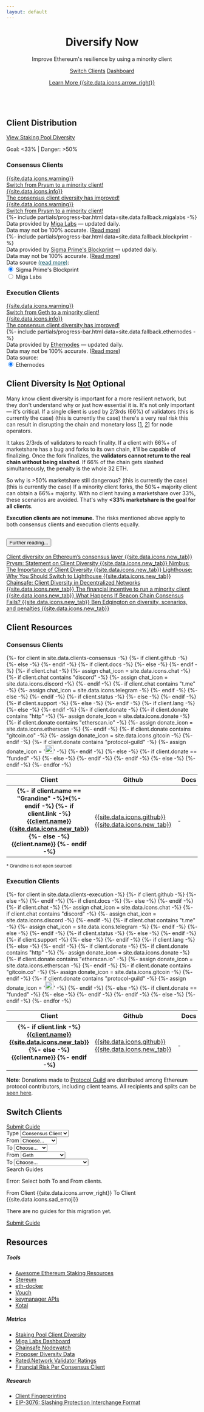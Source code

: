```yaml
---
layout: default
---
```



<header class="pb-md-3 pb-lg-5 mb-5 mb-md-0">
 <div class="px-4 py-5 my-4 my-md-5 text-center">
    <h1 class="display-1 fw-bold mt-sm-3 mt-md-4 mt-lg-5">Diversify Now</h1>
    <div class="col-lg-7 mx-auto">
      <p class="h4 fw-normal mb-4">Improve Ethereum's resilience by using a minority client</p>
      <a href="#switch" class="btn btn-dark btn-lg px-4 m-1">Switch Clients</a>
      <a href="#distribution" class="btn btn-outline-dark btn-lg px-4 m-1">Dashboard</a>
      <p class="mt-3">
        <a href="#why" class="h5 fw-light text-dark">Learn More {{site.data.icons.arrow_right}}</a>
      </p>
    </div>
  </div>
</header>

<!-- Logos -->
<section class="bg-light">
  <div class="container my-5">
    <div class="row row-cols-3 row-cols-md-4 row-cols-lg-5 g-2 g-lg-3 justify-content-around">
      <div class="col text-center">
        <img class="my-1 client-logos" src="/assets/img/consensus-clients/lighthouse-logo.png" alt="">
      </div>
      <div class="col text-center">
        <img class="my-1 client-logos" src="/assets/img/execution-clients/nethermind-text-logo.png" alt="">
      </div>
      <div class="col text-center">
        <img class="my-1 client-logos" src="/assets/img/consensus-clients/prysm-logo.png" alt="">
      </div>
      <div class="col text-center">
        <img class="my-1 client-logos" src="/assets/img/consensus-clients/lodestar-logo-text.png" alt="">
      </div>
      <div class="col text-center">
        <img class="my-1 client-logos" src="/assets/img/execution-clients/geth-logo.png" alt="">
      </div>
      <div class="col text-center d-none d-sm-block">
        <img class="my-1 client-logos" src="/assets/img/execution-clients/besu-text-logo.png" alt="">
      </div>
      <div class="col text-center d-none d-md-block">
        <img class="my-1 client-logos rounded-circle" src="/assets/img/consensus-clients/nimbus-logo.svg" alt="">
      </div>
      <div class="col text-center d-none d-lg-block">
        <img class="my-1 client-logos" src="/assets/img/execution-clients/erigon-text-logo.png" alt="">
      </div>
      <div class="col text-center d-none d-lg-block">
        <img class="my-1 client-logos" src="/assets/img/consensus-clients/teku-logo.png" alt="">
      </div>
      <div class="col text-center d-none d-lg-block">
        <img class="my-1 client-logos" src="/assets/img/execution-clients/open-ethereum-text-logo.png" alt="">
      </div>
    </div>
  </div>
</section>

<!-- Client Distribution -->
<section id="distribution" class="">
  <div class="container py-5 my-5">
    <div class="text-center mb-5">
      <h2 class="h1 fw-bold mb-2 text-center">Client Distribution</h2>
      <a href="https://pools.invis.cloud/" target="_blank" class="btn btn-dark mt-2 mb-3">View Staking Pool Diversity</a>
      <p class="lead">Goal: &#60;33% <span class="mx-2">|</span> Danger: &#62;50%</p>
    </div>
    <div class="row justify-content-evenly">
      <div class="col-12 col-xl-5 col-lg-6 col-md-8 col-sm-12 text-center">
        <div class="card h-100 rounded-3 p-0 p-lg-2">
          <div class="card-body d-flex flex-column p-4">
            <h3 class="p-2 mb-4">Consensus Clients</h3>
            <!-- Consensus Clinet Alerts -->
            <div id="marketshareAlertsCC">
              <a id="marketshareWarningMigaLabs" href="#why" class="d-none text-decoration-none">
                <div class="alert alert-danger d-flex align-items-center" role="alert">
                  {{site.data.icons.warning}}
                  <div>Switch from <span id="dangerClientsMigaLabs">Prysm</span> to a minority client!</div>
                </div>
              </a>
              <a id="marketshareSuccessCC" href="#why" class="d-none text-decoration-none">
                <div class="alert alert-info d-flex align-items-center" role="alert">
                  {{site.data.icons.info}}
                  <div class="ms-2">The consensus client diversity has improved!</div>
                </div>
              </a>
              <a id="marketshareWarningBlockprint" href="#why" class="d-none text-decoration-none">
                <div class="alert alert-danger d-flex align-items-center" role="alert">
                  {{site.data.icons.warning}}
                  <div>Switch from <span id="dangerClientsBlockprint">Prysm</span> to a minority client!</div>
                </div>
              </a>
            </div>
            <!-- Miga Labs Data -->
            <div id="distributionMigaLabs" class="d-none text-start flex-grow-1">
              <div id="distributionBarsMigaLabs">
                {%- include partials/progress-bar.html data=site.data.fallback.migalabs -%}
              </div>
              <div class="text-center small">
                Data provided by <a href="https://migalabs.es/api-documentation" target="_blank">Miga Labs</a> — updated daily. <br>
                Data may not be 100% accurate. (<a href="/client-fingerprinting">Read more</a>)
              </div>
            </div>
            <!-- Blockprint Data -->
            <div id="distributionBlockprint" class="text-start">
              <div id="distributionBarsBlockprint">
                {%- include partials/progress-bar.html data=site.data.fallback.blockprint -%}
              </div>
              <div class="text-center small">
                Data provided by <a href="https://github.com/sigp/blockprint/blob/main/docs/api.md" target="_blank">Sigma Prime's Blockprint</a> — updated daily. <br>
                Data may not be 100% accurate. (<a href="/client-fingerprinting">Read more</a>)
              </div>
            </div>
            <!-- Select Data Source -->
            <div id="dataSourceOptionsCC" class="mt-4 text-start text-sm-center">
              <div class="alert alert-info" role="alert">
                <div class="me-2 fw-bold">
                  <span>Data source </span>
                  <a href="/client-fingerprinting" style="color: #055160;">(read more)</a>:
                </div>
                <div class="form-check form-check-inline">
                  <input class="form-check-input" type="radio" name="datasourcesCC" id="dataSource2" value="blockprint"  onclick="setDataSources();" checked>
                  <label class="form-check-label" for="dataSource2">Sigma Prime's Blockprint</label>
                </div>
                <div class="form-check form-check-inline">
                  <input class="form-check-input" type="radio" name="datasourcesCC" id="dataSource1" value="migalabs"  onclick="setDataSources();">
                  <label class="form-check-label" for="dataSource1">Miga Labs</label>
                </div>
              </div>
            </div>
          </div>
        </div>
      </div>
      <div class="col-12 col-xl-5 col-lg-6 col-md-8 col-sm-12 mt-5 pt-3 mt-lg-0 pt-lg-0 text-center d-flex flex-column">
        <div class="card h-100 rounded-3 p-0 p-lg-2">
          <div class="card-body d-flex flex-column p-4">
            <h3 class="p-2 mb-4">Execution Clients</h3>
            <!-- Execution Client Alerts -->
            <div id="marketshareAlertsEC">
              <a id="marketshareWarningEthernodes" href="#why" class="text-decoration-none">
                <div class="alert alert-danger d-flex align-items-center" role="alert">
                  {{site.data.icons.warning}}
                  <div>Switch from <span id="dangerClientsEthernodes">Geth</span> to a minority client!</div>
                </div>
              </a>
              <a id="marketshareSuccessEC" href="#why" class="d-none text-decoration-none">
                <div class="alert alert-info d-flex align-items-center" role="alert">
                  {{site.data.icons.info}}
                  <div class="ms-2">The consensus client diversity has improved!</div>
                </div>
              </a>
            </div>
            <!-- Ethernodes Data -->
            <div id="distributionEthernodes" class="text-start flex-grow-1">
              <div id="distributionBarsEthernodes">
                {%- include partials/progress-bar.html data=site.data.fallback.ethernodes -%}
              </div>
              <div class="text-center small">
                Data provided by <a href="https://ethernodes.org" target="_blank">Ethernodes</a> — updated daily. <br>
                Data may not be 100% accurate. (<a href="/client-fingerprinting">Read more</a>)
              </div>
            </div>
            <!-- Select Data Source -->
            <div id="dataSourceOptionsEC" class="mt-4 text-start text-sm-center">
              <div class="alert alert-info" role="alert">
                <div class="me-2 fw-bold">Data source:</div>
                <div class="form-check form-check-inline">
                  <input class="form-check-input" type="radio" name="datasourcesEC" id="dataSourceEC1" value="ethernodes"  onclick="setDataSources();" checked>
                  <label class="form-check-label" for="dataSource1">Ethernodes</label>
                </div>
              </div>
            </div>
          </div>
        </div>
      </div>
    </div>
  </div>
</section>

<!-- Why Client Diversity -->
<section id="why" class="bg-light">
  <div class="container py-5 my-5">
    <h2 class="h1 fw-bold mb-3 text-center">Client Diversity Is <u>Not</u> Optional</h2>
    <div class="row justify-content-center mt-4">
      <div class="col col-lg-10">
        <p class="mb-4">Many know client diversity is important for a more resilient network, but they don't understand why or just how essential it is. It's not only important &#8212; <span class="fw-bold fst-italic">it's critical</span>. If a single client is used by 2/3rds (66%) of validators <span id="extremeMajorityMsgMigaLabs" class="d-none text-danger fw-bold text-decoration-underline">(this is currently the case) </span><span id="extremeMajorityMsgBlockprint" class="d-none text-danger fw-bold text-decoration-underline">(this is currently the case) </span>there's a very real risk this can result in disrupting the chain and monetary loss [<a href="https://www.slashed.info/" target="_blank">1</a>, <a href="https://twitter.com/_crypto_crack/status/1504459918539120643" target="_blank">2</a>] for node operators.</p>
        <p class="mb-4">It takes 2/3rds of validators to reach finality. If a client with 66%+ of marketshare has a bug and forks to its own chain, it'll be capable of finalizing. Once the fork finalizes, the <strong>validators cannot return to the real chain without being slashed</strong><!--  or exiting and watching their funds drain while in queue -->. If 66% of the chain gets slashed simultaneously, the penalty is the whole 32 ETH.</p>
        <p class="mb-4">So why is >50% marketshare still dangerous? <span id="majorityMsgMigaLabs" class="d-none text-danger fw-bold text-decoration-underline">(this is currently the case)</span><span id="majorityMsgBlockprint" class="d-none text-danger fw-bold text-decoration-underline">(this is currently the case)</span> If a minority client forks, the 50%+ majority client can obtain a 66%+ majority. With no client having a marketshare over 33%, these scenarios are avoided. That's why <strong>&#60;33% marketshare is the goal for all clients</strong>.</p>
        <p><strong>Execution clients are not immune.</strong> The risks mentioned above apply to both consensus clients and execution clients equally.</p>
      </div>
    </div>
    <div class="row justify-content-center mt-2">
      <div class="col col-lg-6 col-md-8 text-center">
        <div class="accordion" id="furtherReading">
          <div class="accordion-item">
            <h2 class="accordion-header" id="furtherReadingHeader">
              <button class="accordion-button collapsed" type="button" data-bs-toggle="collapse" data-bs-target="#collapseFurtherReading" aria-expanded="false" aria-controls="collapseFurtherReading">
                Further reading...
              </button>
            </h2>
            <div id="collapseFurtherReading" class="accordion-collapse collapse" aria-labelledby="furtherReadingHeader" data-bs-parent="#furtherReading">
              <div class="accordion-body text-start">
                <a class="d-block my-2 link-dark text-capitalize" target="_blank"
                    href="https://mirror.xyz/jmcook.eth/S7ONEka_0RgtKTZ3-dakPmAHQNPvuj15nh0YGKPFriA">
                    Client diversity on Ethereum’s consensus layer {{site.data.icons.new_tab}}
                </a>
                <a class="d-block my-2 link-dark text-capitalize" target="_blank"
                    href="https://medium.com/prysmatic-labs/prysmatic-labs-statement-on-client-diversity-c0e3c2f05671">
                    Prysm: Statement on Client Diversity {{site.data.icons.new_tab}}
                </a>
                <a class="d-block my-2 link-dark text-capitalize" target="_blank"
                    href="https://our.status.im/the-importance-of-client-diversity/">
                    Nimbus: The Importance of Client Diversity {{site.data.icons.new_tab}}
                </a>
                <a class="d-block my-2 link-dark text-capitalize" target="_blank"
                    href="https://lighthouse.sigmaprime.io/switch-to-lighthouse.html">
                    Lighthouse: Why You Should Switch to Lighthouse {{site.data.icons.new_tab}}
                </a>
                <a class="d-block my-2 link-dark text-capitalize" target="_blank"
                    href="https://medium.com/chainsafe-systems/on-client-diversity-in-decentralized-networks-848aeedfb49d">
                    Chainsafe: Client Diversity in Decentralized Networks {{site.data.icons.new_tab}}
                </a>
                <a class="d-block my-2 link-dark text-capitalize" target="_blank"
                    href="https://www.reddit.com/r/ethstaker/comments/ptm04i/the_financial_incentive_to_run_a_minority_client/">
                    The financial incentive to run a minority client {{site.data.icons.new_tab}}
                </a>
                <a class="d-block my-2 link-dark text-capitalize" target="_blank"
                    href="https://www.symphonious.net/2021/09/23/what-happens-if-beacon-chain-consensus-fails/">
                    What Happens If Beacon Chain Consensus Fails? {{site.data.icons.new_tab}}
                </a>
                <a class="d-block my-2 link-dark text-capitalize" target="_blank"
                    href="https://upgrading-ethereum.info/altair/part2/incentives/diversity">
                    Ben Edgington on diversity, scenarios, and penalties {{site.data.icons.new_tab}}
                </a>
              </div>
            </div>
          </div>
        </div>
      </div>
    </div>
  </div>
</section>

<!-- Client Resources -->
<section id="clients" class="">
  <div class="container py-5 my-5">
    <div class="text-center mb-5">
      <h2 class="h1 fw-bold mb-2">Client Resources</h2>
    </div>
    <div class="row justify-content-evenly mt-4">
      <div class="col col-xxl-8 col-xl-9 col-lg-10 col-md-11">
        <h3 class="mb-3">Consensus Clients</h3>
        <div class="table-responsive">
          <table class="table table-bordered mb-2">
            <thead class="table-light">
              <tr>
                <th scope="col" style="min-width: 8rem;">Client</th>
                <th scope="col">Github</th>
                <th scope="col" style="min-width: 3.8rem;">Docs</th>
                <th scope="col">Chat</th>
                <th scope="col">Status</th>
                <th scope="col">Support</th>
                <th scope="col">Language</th>
                <th scope="col">Donate</th>
              </tr>
            </thead>
            <tbody>
              {%- for client in site.data.clients-consensus -%}
                <tr>
                  <th scope="row">
                    {%- if client.name == "Grandine" -%}*{%- endif -%}
                    {%- if client.link -%}
                      <a href="{{client.link}}" class="link-dark" target="_blank">
                      {{client.name}}
                      {{site.data.icons.new_tab}}
                      </a>
                    {%- else -%}
                      {{client.name}}
                    {%- endif -%}
                  </th>
                  {%- if client.github -%}
                    <td>
                      <a href="{{client.github}}" class="text-decoration-none link-dark" target="_blank">
                        {{site.data.icons.github}}
                        {{site.data.icons.new_tab}}
                      </a>
                    </td>
                  {%- else -%}
                    <td>-</td>
                  {%- endif -%}
                  {%- if client.docs -%}
                    <td>
                      <a href="{{client.docs}}" class="text-decoration-none link-dark" target="_blank">
                        {{site.data.icons.docs}}
                        {{site.data.icons.new_tab}}
                      </a>
                    </td>
                  {%- else -%}
                    <td>-</td>
                  {%- endif -%}
                  {%- if client.chat -%}
                    {%- assign chat_icon = site.data.icons.chat -%}
                    {%- if client.chat contains "discord" -%}
                      {%- assign chat_icon = site.data.icons.discord -%}
                    {%- endif -%}
                    {%- if client.chat contains "t.me" -%}
                      {%- assign chat_icon = site.data.icons.telegram -%}
                    {%- endif -%}
                    <td>
                      <a href="{{client.chat}}" class="text-decoration-none link-dark" target="_blank">
                        {{chat_icon}}
                        {{site.data.icons.new_tab}}
                      </a>
                    </td>
                  {%- else -%}
                    <td>-</td>
                  {%- endif -%}
                  {%- if client.status -%}
                    <td>{{client.status}}</td>
                  {%- else -%}
                    <td>-</td>
                  {%- endif -%}
                  {%- if client.support -%}
                    <td>{{client.support}}</td>
                  {%- else -%}
                    <td>-</td>
                  {%- endif -%}
                  {%- if client.lang -%}
                    <td>{{client.lang}}</td>
                  {%- else -%}
                    <td>-</td>
                  {%- endif -%}
                  {%- if client.donate -%}
                    {%- if client.donate contains "http" -%}
                      {%- assign donate_icon = site.data.icons.donate -%}
                      {%- if client.donate contains "etherscan.io" -%}
                        {%- assign donate_icon = site.data.icons.etherscan -%}
                      {%- endif -%}
                      {%- if client.donate contains "gitcoin.co" -%}
                        {%- assign donate_icon = site.data.icons.gitcoin -%}
                      {%- endif -%}
                      {%- if client.donate contains "protocol-guild" -%}
                        {%- assign donate_icon = '<img src="/assets/img/protocol-guild.png" style="width:1.4rem;height:1.4rem;">' -%}
                      {%- endif -%}
                      <td>
                        <a href="{{client.donate}}" class="text-decoration-none link-dark" target="_blank">
                          {{donate_icon}}
                          {{site.data.icons.new_tab}}
                        </a>
                      </td>
                    {%- else -%}
                      {%- if client.donate == "funded" -%}
                        <td><span class="text-success" title="funded">{{site.data.icons.checkmark}}</span></td>
                      {%- else -%}
                        <td>{{client.donate}}</td>
                      {%- endif -%}
                    {%- endif -%}
                  {%- else -%}
                    <td>-</td>
                  {%- endif -%}
                </tr>
              {%- endfor -%}
            </tbody>
          </table>
        </div>
        <div class="text-center">
          <small>* Grandine is not open sourced</small>
        </div>
      </div>
      <div class="col col-xxl-8 col-xl-9 col-lg-10 col-md-11 mt-5">
        <h3 class="mb-3">Execution Clients</h3>
        <div class="table-responsive">
          <table class="table table-bordered mb-2">
            <thead class="table-light">
              <tr>
                <th scope="col" style="min-width: 8rem;">Client</th>
                <th scope="col">Github</th>
                <th scope="col" style="min-width: 3.8rem;">Docs</th>
                <th scope="col">Chat</th>
                <th scope="col">Status</th>
                <th scope="col">Support</th>
                <th scope="col">Language</th>
                <th scope="col">Donate</th>
              </tr>
            </thead>
            <tbody>
              {%- for client in site.data.clients-execution -%}
                <tr>
                  <th scope="row">
                    {%- if client.link -%}
                      <a href="{{client.link}}" class="link-dark" target="_blank">
                        {{client.name}}
                        {{site.data.icons.new_tab}}
                      </a>
                    {%- else -%}
                      {{client.name}}
                    {%- endif -%}
                  </th>
                  {%- if client.github -%}
                    <td>
                      <a href="{{client.github}}" class="text-decoration-none link-dark" target="_blank">
                        {{site.data.icons.github}}
                        {{site.data.icons.new_tab}}
                      </a>
                    </td>
                  {%- else -%}
                    <td>-</td>
                  {%- endif -%}
                  {%- if client.docs -%}
                    <td>
                      <a href="{{client.docs}}" class="text-decoration-none link-dark" target="_blank">
                        {{site.data.icons.docs}}
                        {{site.data.icons.new_tab}}
                      </a>
                    </td>
                  {%- else -%}
                    <td>-</td>
                  {%- endif -%}
                  {%- if client.chat -%}
                    {%- assign chat_icon = site.data.icons.chat -%}
                    {%- if client.chat contains "discord" -%}
                      {%- assign chat_icon = site.data.icons.discord -%}
                    {%- endif -%}
                    {%- if client.chat contains "t.me" -%}
                      {%- assign chat_icon = site.data.icons.telegram -%}
                    {%- endif -%}
                    <td>
                      <a href="{{client.chat}}" class="text-decoration-none link-dark" target="_blank">
                        {{chat_icon}}
                        {{site.data.icons.new_tab}}
                      </a>
                    </td>
                  {%- else -%}
                    <td>-</td>
                  {%- endif -%}
                  {%- if client.status -%}
                    <td>{{client.status}}</td>
                  {%- else -%}
                    <td>-</td>
                  {%- endif -%}
                  {%- if client.support -%}
                    <td>{{client.support}}</td>
                  {%- else -%}
                    <td>-</td>
                  {%- endif -%}
                  {%- if client.lang -%}
                    <td>{{client.lang}}</td>
                  {%- else -%}
                    <td>-</td>
                  {%- endif -%}
                  {%- if client.donate -%}
                    {%- if client.donate contains "http" -%}
                      {%- assign donate_icon = site.data.icons.donate -%}
                      {%- if client.donate contains "etherscan.io" -%}
                        {%- assign donate_icon = site.data.icons.etherscan -%}
                      {%- endif -%}
                      {%- if client.donate contains "gitcoin.co" -%}
                        {%- assign donate_icon = site.data.icons.gitcoin -%}
                      {%- endif -%}
                      {%- if client.donate contains "protocol-guild" -%}
                        {%- assign donate_icon = '<img src="/assets/img/protocol-guild.png" style="width:1.4rem;height:1.4rem;">' -%}
                      {%- endif -%}
                      <td>
                        <a href="{{client.donate}}" class="text-decoration-none link-dark" target="_blank">
                          {{donate_icon}}
                          {{site.data.icons.new_tab}}
                        </a>
                      </td>
                    {%- else -%}
                      {%- if client.donate == "funded" -%}
                        <td><span class="text-success" title="funded">{{site.data.icons.checkmark}}</span></td>
                      {%- else -%}
                        <td>{{client.donate}}</td>
                      {%- endif -%}
                    {%- endif -%}
                  {%- else -%}
                    <td>-</td>
                  {%- endif -%}
                </tr>
              {%- endfor -%}
            </tbody>
          </table>
        </div>
      </div>
    </div>
    <div class="row justify-content-center mt-3">
      <div class="col col-xl-6 col-lg-8 col-md-11 mt-3 text-md-center">
        <p><strong>Note</strong>: Donations made to <a href="https://protocol-guild.readthedocs.io/en/latest/index.html" target="_blank">Protocol Guild</a> are distributed among Ethereum protocol contributors, including client teams. All recipients and splits can be <a href="https://protocol-guild.readthedocs.io/en/latest/9-membership.html" target="_blank">seen here</a>.</p>
      </div>
    </div>
  </div>
</section>

<!-- Switch Clients -->
<section id="switch" class="bg-light">
  <div class="container py-5 my-5">
    <h2 class="h1 fw-bold mb-3 text-center">Switch Clients</h2>
    <div class="text-center">
      <a href="/contribute/" class="btn btn-outline-dark btn-sm px-4 m-1">Submit Guide</a>
    </div>
    <div class="row justify-content-center mt-4">
      <div class="col col-lg-6 col-md-8">
        <div class="input-group mb-3">
          <label class="input-group-text" for="typeSelect">Type</label>
          <select class="form-select" id="typeSelect" onchange="setSwitchType()">
            <option value="consensus" selected>Consensus Client</option>
            <option value="execution">Execution Client</option>
          </select>
        </div>
      </div>
    </div>
    <!-- Consensus Clients - From -->
    <div id="switchFromConsensus" class="row justify-content-center mt-3">
      <div class="col col-lg-6 col-md-8">
        <div class="input-group mb-3">
          <label class="input-group-text" for="fromSelectCC">From</label>
          <select class="form-select" id="fromSelectCC" onchange="preventDoubleClientSelect('fromSelect')">
            <option value="none" selected disabled hidden>Choose...</option>
            <option value="blank">Fresh Install</option>
            <option value="lighthouse">Lighthouse</option>
            <option value="lodestar">Lodestar</option>
            <option value="nimbus">Nimbus</option>
            <option value="prysm">Prysm</option>
            <option value="teku">Teku</option>
            <option value="grandine">Grandine</option>
          </select>
        </div>
      </div>
    </div>
    <!-- Consensus Clients - To -->
    <div id="switchToConsensus" class="row justify-content-center">
      <div class="col col-lg-6 col-md-8">
        <div class="input-group mb-3">
          <label class="input-group-text" for="toSelectCC">To</label>
          <select class="form-select" id="toSelectCC" onchange="preventDoubleClientSelect('toSelect')">
            <option value="none" selected disabled hidden>Choose...</option>
            <option value="lighthouse">Lighthouse</option>
            <option value="lodestar">Lodestar</option>
            <option value="nimbus">Nimbus</option>
            <option value="prysm">Prysm</option>
            <option value="teku">Teku</option>
            <option value="grandine">Grandine</option>
          </select>
        </div>
      </div>
    </div>
    <!-- Execution Clients - From -->
    <div id="switchFromExecution" class="d-none row justify-content-center mt-3">
      <div class="col col-lg-6 col-md-8">
        <div class="input-group mb-3">
          <label class="input-group-text" for="fromSelectEC">From</label>
          <select class="form-select" id="fromSelectEC" onchange="preventDoubleClientSelect('fromSelect')">
            <option value="none" disabled hidden>Choose...</option>
            <option value="blank">Fresh Install</option>
            <option value="geth" selected>Geth</option>
            <option value="openethereum">Open Ethereum</option>
            <option value="erigon">Erigon</option>
            <option value="nethermind">Nethermind</option>
            <option value="besu">Besu</option>
          </select>
        </div>
      </div>
    </div>
    <!-- Execution Clients - To -->
    <div id="switchToExecution" class="d-none row justify-content-center">
      <div class="col col-lg-6 col-md-8">
        <div class="input-group mb-3">
          <label class="input-group-text" for="toSelectEC">To</label>
          <select class="form-select" id="toSelectEC" onchange="preventDoubleClientSelect('toSelect')">
            <option value="none" selected disabled hidden>Choose...</option>
            <option value="geth">Geth</option>
            <option value="openethereum" disabled>Open Ethereum (deprecated)</option>
            <option value="erigon">Erigon</option>
            <option value="nethermind">Nethermind</option>
            <option value="besu">Besu</option>
          </select>
        </div>
      </div>
    </div>
    <div class="row justify-content-center mt-2">
      <div class="col col-lg-6 col-md-8">
        <div class="text-center">
          <a onclick="getGuides()" class="btn btn-dark btn-lg px-4 m-1">Search Guides</a>
        </div>
      </div>
    </div>
    <div class="row justify-content-center">
      <div class="col col-lg-8 col-md-10">
        <div id="error" class="text-center mt-4 d-none">
          <p class="my-2 text-danger fw-bold">Error: Select both To and From clients.</p>
        </div>
        <div id="migrationPath" class="text-center my-4 d-none">
          <span class="d-block text-muted">
            <span id="fromClient">From Client</span>
            <span class="mx-2">{{site.data.icons.arrow_right}}</span>
            <span id="toClient">To Client</span>
          </span>
        </div>
        <div id="noGuides" class="text-center mt-4 d-none">
          {{site.data.icons.sad_emoji}}
          <p class="my-2">There are no guides for this migration yet.</p>
          <!-- <a href="/contribute/" class="btn btn-primary btn-sm px-4 m-1">Submit one for a bounty!</a> -->
          <a href="/contribute/" class="btn btn-primary btn-sm px-4 m-1">Submit Guide</a>
        </div>
        <div id="guideList" class="text-center mt-4 d-none">
          <!-- Populated w/ JS based on matching results from _data/migration-guides.yml -->
        </div>
      </div>
    </div>
  </div>
</section>

<!-- Resources -->
<section id="resources" class="">
  <div class="container py-5 my-5 px-4">
    <h2 class="h1 fw-bold mb-3 text-center">Resources</h2>
    <div class="row justify-content-start justify-content-lg-center mt-4">
      <div class="col-12 col-sm-6 col-lg-4 col-xl-3 mt-4">
        <h5>Tools</h5>
        <ul class="">
          <li class="mb-2">
            <a href="https://hackmd.io/@jyeAs_6oRjeDk2Mx5CZyBw/awesome-ethereum-staking" target="_blank" class="p-0 text-muted text-capitalize">Awesome Ethereum Staking Resources</a>
          </li>
          <li class="mb-2">
            <a href="https://stereum.net/" target="_blank" class="p-0 text-muted text-capitalize">Stereum</a>
          </li>
          <li class="mb-2">
            <a href="https://eth-docker.net/" target="_blank" class="p-0 text-muted text-capitalize">eth-docker</a>
          </li>
          <li class="mb-2">
            <a href="https://github.com/attestantio/vouch" target="_blank" class="p-0 text-muted text-capitalize">Vouch</a>
          </li>
          <li class="mb-2">
            <a href="https://github.com/ethereum/keymanager-APIs" target="_blank" class="p-0 text-muted text-capitalize">keymanager APIs</a>
          </li>
          <li class="mb-2">
            <a href="https://www.kotal.co" target="_blank" class="p-0 text-muted text-capitalize">Kotal</a>
          </li>
        </ul>
      </div>
      <div class="col-12 col-sm-6 col-lg-4 col-xl-3 mt-4">
        <h5>Metrics</h5>
        <ul class="">
          <li class="mb-2">
            <a href="https://pools.invis.cloud/" target="_blank" class="p-0 text-muted text-capitalize">Staking Pool Client Diversity</a>
          </li>
          <li class="mb-2">
            <a href="https://migalabs.es/crawler/dashboard" target="_blank" class="p-0 text-muted text-capitalize">Miga Labs Dashboard</a>
          </li>
          <li class="mb-2">
            <a href="https://www.nodewatch.io/" target="_blank" class="p-0 text-muted text-capitalize">Chainsafe Nodewatch</a>
          </li>
          <li class="mb-2">
            <a href="https://github.com/sigp/blockprint/blob/main/docs/api.md" target="_blank" class="p-0 text-muted text-capitalize">Proposer Diversity Data</a>
          </li>
          <li class="mb-2">
            <a href="https://www.rated.network/" target="_blank" class="p-0 text-muted text-capitalize">Rated.Network Validator Ratings</a>
          </li>
          <li class="mb-2">
            <a href="https://www.slashed.info/" target="_blank" class="p-0 text-muted text-capitalize">Financial Risk Per Consensus Client</a>
          </li>
        </ul>
      </div>
      <div class="col-12 col-sm-6 col-lg-4 col-xl-3 mt-4">
        <h5>Research</h5>
        <ul class="">
          <li class="mb-2">
            <a href="https://twitter.com/sproulM_/status/1440512518242197516" target="_blank" class="p-0 text-muted text-capitalize">Client Fingerprinting</a>
          </li>
          <li class="mb-2">
            <a href="https://eips.ethereum.org/EIPS/eip-3076" target="_blank" class="p-0 text-muted text-capitalize">EIP-3076: Slashing Protection Interchange Format</a>
          </li>
        </ul>
      </div>
    </div>
  </div>
</section>

